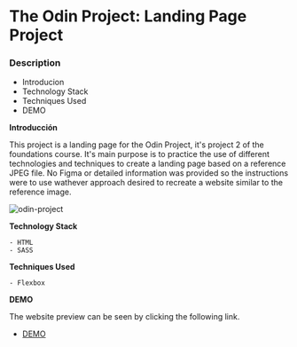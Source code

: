 # The Odin Project: Landing Page Project

### Description

- Introducion
- Technology Stack
- Techniques Used
- DEMO

**Introducción**

This project is a landing page for the Odin Project, it's project 2 of the foundations course.
It's main purpose is to practice the use of different technologies and techniques to create a landing page based on a reference JPEG file. No Figma or detailed information was provided so the instructions were to use wathever approach desired to recreate a website similar to the reference image.

![odin-project](https://user-images.githubusercontent.com/27663011/166866094-e30cdf0a-5d7a-4305-a284-5d4eeccc2826.png)


**Technology Stack**

    - HTML
    - SASS

**Techniques Used**

    - Flexbox

**DEMO**

The website preview can be seen by clicking the following link.

- [DEMO](https://aegisnull.github.io/odin-landing-page/)
